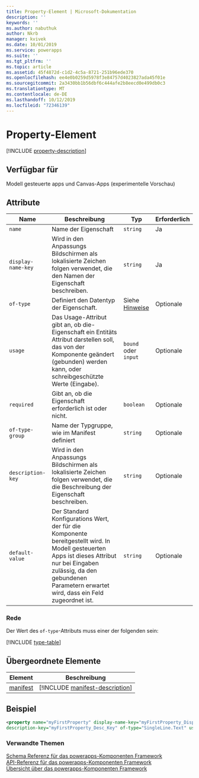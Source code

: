 ```yaml
---
title: Property-Element | Microsoft-Dokumentation
description: ''
keywords: ''
ms.author: nabuthuk
author: Nkrb
manager: kvivek
ms.date: 10/01/2019
ms.service: powerapps
ms.suite: ''
ms.tgt_pltfrm: ''
ms.topic: article
ms.assetid: 45f4872d-c1d2-4c5a-8721-251b96ede370
ms.openlocfilehash: ee4e0b0259d5978f3e84757d4023827ada45f01e
ms.sourcegitcommit: 2a3430bb1b56dbf6c444afe2b8eecd0e499db0c3
ms.translationtype: MT
ms.contentlocale: de-DE
ms.lasthandoff: 10/12/2019
ms.locfileid: "72346139"
---
```

# <a name="property-element"></a>Property-Element

[!INCLUDE [property-description](includes/property-description.md)]

## <a name="available-for"></a>Verfügbar für

Modell gesteuerte apps und Canvas-Apps (experimentelle Vorschau)

## <a name="attributes"></a>Attribute

|Name|Beschreibung|Typ|Erforderlich|
|--|--|--|--|
|`name`|Name der Eigenschaft|`string`|Ja|
|`display-name-key`|Wird in den Anpassungs Bildschirmen als lokalisierte Zeichen folgen verwendet, die den Namen der Eigenschaft beschreiben.|`string`|Ja|
|`of-type`|Definiert den Datentyp der Eigenschaft.|Siehe [Hinweise](#remarks)|Optionale|
|`usage`|Das Usage-Attribut gibt an, ob die-Eigenschaft ein Entitäts Attribut darstellen soll, das von der Komponente geändert (gebunden) werden kann, oder schreibgeschützte Werte (Eingabe).|`bound` oder `input`|Optionale|
|`required`|Gibt an, ob die Eigenschaft erforderlich ist oder nicht.|`boolean`|Optionale|
|`of-type-group`|Name der Typgruppe, wie im Manifest definiert|`string`|Optionale|
|`description-key`|Wird in den Anpassungs Bildschirmen als lokalisierte Zeichen folgen verwendet, die die Beschreibung der Eigenschaft beschreiben.|`string`|Optionale|
|`default-value`|Der Standard Konfigurations Wert, der für die Komponente bereitgestellt wird. In Modell gesteuerten Apps ist dieses Attribut nur bei Eingaben zulässig, da den gebundenen Parametern erwartet wird, dass ein Feld zugeordnet ist.|`string`|Optionale|

### <a name="remarks"></a>Rede

Der Wert des `of-type`-Attributs muss einer der folgenden sein:

[!INCLUDE [type-table](includes/type-table.md)]

## <a name="parent-elements"></a>Übergeordnete Elemente

|Element|Beschreibung|
|--|--|
|[manifest](manifest.md)|[!INCLUDE [manifest-description](includes/manifest-description.md)]|


## <a name="example"></a>Beispiel

```xml
<property name="myFirstProperty" display-name-key="myFirstProperty_Display_Key" 
description-key="myFirstProperty_Desc_Key" of-type="SingleLine.Text" usage="bound" required="true" />
```

### <a name="related-topics"></a>Verwandte Themen

[Schema Referenz für das powerapps-Komponenten Framework](index.md)<br/>
[API-Referenz für das powerapps-Komponenten Framework](../reference/index.md)<br/>
[Übersicht über das powerapps-Komponenten Framework](../overview.md)
